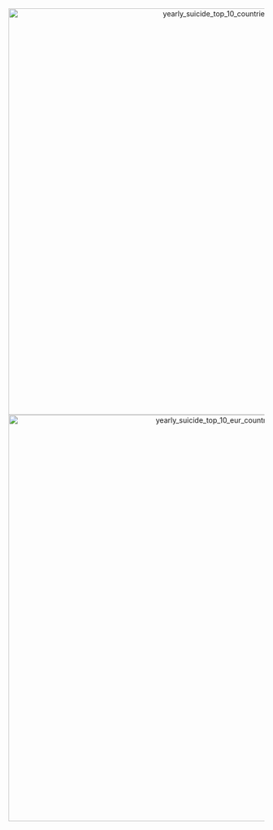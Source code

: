 <div>
    <a href="https://plotly.com/~vszabolcs/1/?share_key=VxKvhBQkJhaG7gh6StammT" target="_blank" title="yearly_suicide_top_10_countries" style="display: block; text-align: center;"><img src="https://plotly.com/~vszabolcs/1.png?share_key=VxKvhBQkJhaG7gh6StammT" alt="yearly_suicide_top_10_countries" style="max-width: 100%;width: 800px;"  width="800" onerror="this.onerror=null;this.src='https://plotly.com/404.png';" /></a>
</div>

<div>
    <a href="https://plotly.com/~vszabolcs/3/?share_key=doiIHrKKAkcAy0TzZ0UIKm" target="_blank" title="yearly_suicide_top_10_eur_countries" style="display: block; text-align: center;"><img src="https://plotly.com/~vszabolcs/3.png?share_key=doiIHrKKAkcAy0TzZ0UIKm" alt="yearly_suicide_top_10_eur_countries" style="max-width: 100%;width: 800px;"  width="800" onerror="this.onerror=null;this.src='https://plotly.com/404.png';" /></a>
    <script data-plotly="vszabolcs:3" sharekey-plotly="doiIHrKKAkcAy0TzZ0UIKm" src="https://plotly.com/embed.js" async></script>
</div>

